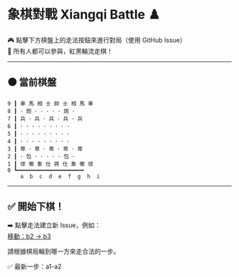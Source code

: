# 象棋對戰 Xiangqi Battle ♟️

🎮 點擊下方棋盤上的走法按鈕來進行對局（使用 GitHub Issue）  
👥 所有人都可以參與，紅黑輪流走棋！

---

## ⚫️ 當前棋盤

```
9 ┃ 車 馬 相 士 帥 士 相 馬 車  
8 ┃ ･ 炮 ･ ･ ･ ･ ･ 炮 ･  
7 ┃ 兵 ･ 兵 ･ 兵 ･ 兵 ･ 兵  
6 ┃ ･ ･ ･ ･ ･ ･ ･ ･ ･  
5 ┃ ･ ･ ･ ･ ･ ･ ･ ･ ･  
4 ┃ ･ ･ ･ ･ ･ ･ ･ ･ ･  
3 ┃ 卑 ･ 卑 ･ 卑 ･ 卑 ･ 卑  
2 ┃ ･ 包 ･ ･ ･ ･ ･ 包 ･  
1 ┃ 俅 僌 象 仕 將 仕 象 僌 俅  
0 ┗━━━━━━━━━━━━━━━━━━━━━
    a  b  c  d  e  f  g  h  i
```

---

## ✅ 開始下棋！

➡️ 點擊走法建立新 Issue，例如：  
[移動：b2 → b3](https://github.com/Asriel0727/xiangqi-battle/issues/new?title=xiangqi%7Cmove%7Cb2-b3%7Cgame001)

請根據棋局輪到哪一方來走合法的一步。


✅ 最新一步：a1-a2